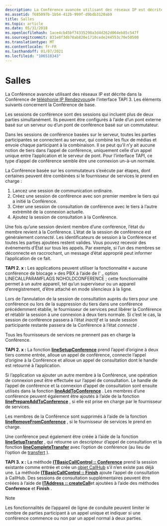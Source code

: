 ```yaml
---
description: La Conférence avancée utilisant des réseaux IP est décrite dans TAPI 3S Rendezvous IP Telephony Conferencing. Les éléments suivants concernent la Conférence de base.
ms.assetid: f685097b-1b54-412b-999f-d9bdb3120ab9
title: Salles
ms.topic: article
ms.date: 05/31/2018
ms.openlocfilehash: 1ace4cb45bf74335298a3d4d262d064eb85c547f
ms.sourcegitcommit: 831e8f3db78ab820e1710cede244553c70e50500
ms.translationtype: MT
ms.contentlocale: fr-FR
ms.lasthandoff: 01/07/2021
ms.locfileid: "106518343"
---
```

# <a name="conference"></a>Salles

La Conférence avancée utilisant des réseaux IP est décrite dans la Conférence de [téléphonie IP Rendezvous](rendezvous-ip-telephony-conferencing.md)de l’interface TAPI 3. Les éléments suivants concernent la Conférence de base.

Les sessions de conférence sont des sessions qui incluent plus de deux parties simultanément. Ils peuvent être configurés à l’aide d’un pont externe basé sur un serveur ou d’un pont de conférence basé sur un commutateur.

Dans les sessions de conférence basées sur le serveur, toutes les parties participantes se connectent au serveur, qui combine les flux de médias et envoie chaque participant à la combinaison. Il se peut qu’il n’y ait aucune notion de tiers dans l’appel de conférence, uniquement celle d’un appel unique entre l’application et le serveur de pont. Pour l’interface TAPI, ce type d’appel de conférence semble être une connexion un-à-un normale.

La Conférence basée sur les commutateurs s’exécute par étapes, dont certaines peuvent être combinées si le fournisseur de services le prend en charge :

1.  Lancez une session de communication ordinaire.
2.  Créez une session de conférence avec son premier membre le tiers qui a initié la Conférence.
3.  Créer une session de consultation de conférence avec le tiers à l’autre extrémité de la connexion actuelle.
4.  Ajoutez la session de consultation à la Conférence.

Une fois qu’une session devient membre d’une conférence, l’état du membre revient à la Conférence. L’état de la session de conférence est généralement *connecté*. Les identificateurs de session à la Conférence et toutes les parties ajoutées restent valides. Vous pouvez recevoir des événements d’État sur tous les appels. Par exemple, si l’un des membres se déconnecte en raccrochant, un message d’état approprié peut informer l’application de ce fait.

**TAPI 2. x :** Les applications peuvent utiliser la fonctionnalité « aucune conférence de blocage » des PBX à l’aide de l' \_ option LINECALLPARAMFLAGS NOHOLDCONFERENCE ; cette fonctionnalité permet à un autre appareil, tel qu’un superviseur ou un appareil d’enregistrement, d’être attaché en mode silencieux à la ligne.

Lors de l’annulation de la session de consultation auprès du tiers pour une conférence ou lors de la suppression du tiers dans une conférence précédemment établie, le fournisseur de services peut libérer la Conférence et rétablir la session à une connexion à deux tiers normale. Si c’est le cas, la session de conférence passera à l’état *inactif* et la seule session participante restante passera de la Conférence à l’état *connecté* .

Tous les fournisseurs de services ne prennent pas en charge la Conférence.

**TAPI 2. x :** La fonction [**lineSetupConference**](/windows/win32/api/tapi/nf-tapi-linesetupconference) prend l’appel d’origine à deux tiers comme entrée, alloue un appel de conférence, connecte l’appel d’origine à la Conférence et alloue un appel de consultation dont le handle est retourné à l’application.

Si l’application va ajouter un autre membre à la Conférence, une opération de connexion peut être effectuée sur l’appel de consultation. Le handle de l’appel de conférence et la connexion d’appel de consultation sont ensuite utilisés dans la fonction [**lineAddToConference**](/windows/win32/api/tapi/nf-tapi-lineaddtoconference) . Les membres d’une conférence peuvent également être ajoutés à l’aide de la fonction [**linePrepareAddToConference**](/windows/win32/api/tapi/nf-tapi-lineprepareaddtoconference) , si elle est prise en charge par le fournisseur de services.

Les membres de la Conférence sont supprimés à l’aide de la fonction [**lineRemoveFromConference**](/windows/win32/api/tapi/nf-tapi-lineremovefromconference) , si le fournisseur de services le prend en charge.

Une conférence peut également être créée à l’aide de la fonction [**lineSetupTransfer**](/windows/win32/api/tapi/nf-tapi-linesetuptransfer) , qui retourne un descripteur d’appel de consultation et la fonction [**lineCompleteTransfer**](/windows/win32/api/tapi/nf-tapi-linecompletetransfer) avec l’option de conférence (au lieu de l’option de [transfert](transfer-ovr.md) ).

**TAPI 3. x :** La méthode [**ITBasicCallControl :: Conference**](/windows/desktop/api/tapi3if/nf-tapi3if-itbasiccallcontrol-conference) prend la session existante comme entrée et crée un [objet CallHub](callhub-object.md) s’il n’en existe pas déjà une. La méthode [**ITBasicCallControl :: Finish**](/windows/desktop/api/tapi3if/nf-tapi3if-itbasiccallcontrol-finish) ajoute l’appel de consultation à CallHub. Des sessions de consultation supplémentaires peuvent être créées à l’aide de [**ITAddress :: createCall**](/windows/desktop/api/tapi3if/nf-tapi3if-itaddress-createcall)et ajoutées à l’aide des méthodes **Conference** et **Finish** .

> [!Note]  
> Les fonctionnalités de l’appareil de ligne de conduite peuvent limiter le nombre de parties participant à un appel unique et indiquer si une conférence commence ou non par un appel normal à deux parties.

 

 

 
